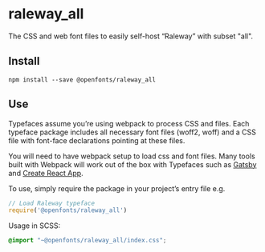 
# raleway_all

The CSS and web font files to easily self-host “Raleway” with subset "all".

## Install

`npm install --save @openfonts/raleway_all`

## Use

Typefaces assume you’re using webpack to process CSS and files. Each typeface
package includes all necessary font files (woff2, woff) and a CSS file with
font-face declarations pointing at these files.

You will need to have webpack setup to load css and font files. Many tools built
with Webpack will work out of the box with Typefaces such as [Gatsby](https://github.com/gatsbyjs/gatsby)
and [Create React App](https://github.com/facebookincubator/create-react-app).

To use, simply require the package in your project’s entry file e.g.

```javascript
// Load Raleway typeface
require('@openfonts/raleway_all')
```

Usage in SCSS:
```scss
@import "~@openfonts/raleway_all/index.css";
```
